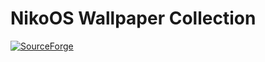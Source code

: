 # NikoOS Wallpaper Collection
[![SourceForge](https://img.shields.io/badge/SourceForge-niko--os-orange)](https://sourceforge.net/projects/niko-os/)
